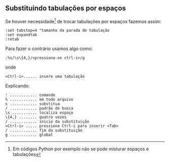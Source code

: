 Substituindo tabulações por espaços
-----------------------------------

Se houver necessidade[^1] de trocar tabulações por espaços fazemos
assim:
```
:set tabstop=4 "tamanho da parada de tabulação
:set expandtab
:retab
```
Para fazer o contrário usamos algo como:
```
:%s/\s\{4,}/<pressiona-se ctrl-i>/g
```
onde
```
<Ctrl-i>...... insere uma tabulação
```
Explicando:
```
: ............ comando
% ............ em todo arquivo
s ............ substitua
/ ............ padrão de busca
\s ........... localiza espaço
\{4,} ........ quatro vezes
/ ............ inicio da substituição
<Ctrl-i> ..... pressione Ctrl-i para inserir <Tab>
/ ............ fim da substituição
g ............ global
```
[^1]: Em códigos Python por exemplo não se pode misturar espaços e tabulações
